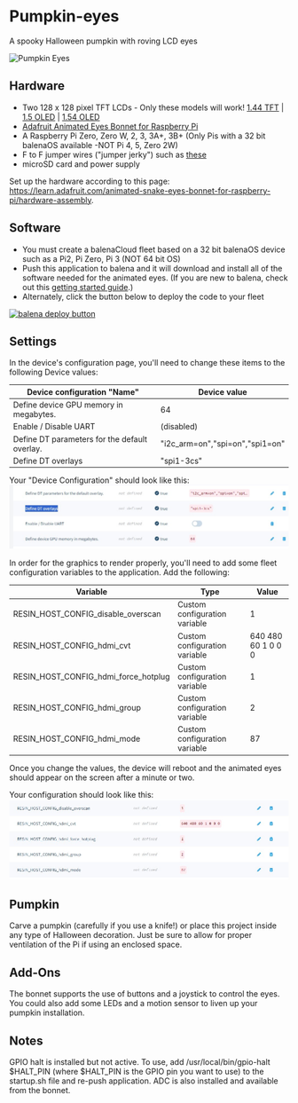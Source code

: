# Pumpkin-eyes
A spooky Halloween pumpkin with roving LCD eyes

![Pumpkin Eyes](img/ezgif-crop.gif)

## Hardware
- Two 128 x 128 pixel TFT LCDs - Only these models will work! [1.44 TFT](https://www.adafruit.com/product/2088) | [1.5 OLED](https://www.adafruit.com/product/1431) | [1.54 OLED](https://www.adafruit.com/product/3787)
- [Adafruit Animated Eyes Bonnet for Raspberry Pi](https://www.adafruit.com/product/3356)
- A Raspberry Pi Zero, Zero W, 2, 3, 3A+, 3B+ (Only Pis with a 32 bit balenaOS available -NOT Pi 4, 5, Zero 2W)
- F to F jumper wires ("jumper jerky") such as [these](https://www.adafruit.com/product/793)
- microSD card and power supply

Set up the hardware according to this page: https://learn.adafruit.com/animated-snake-eyes-bonnet-for-raspberry-pi/hardware-assembly.

## Software

- You must create a balenaCloud fleet based on a 32 bit balenaOS device such as a Pi2, Pi Zero, Pi 3 (NOT 64 bit OS)
- Push this application to balena and it will download and install all of the software needed for the animated eyes.
  (If you are new to balena, check out this [getting started guide](https://www.balena.io/docs/learn/getting-started/raspberrypi3/nodejs/).)
- Alternately, click the button below to deploy the code to your fleet

[![balena deploy button](https://www.balena.io/deploy.svg)](https://dashboard.balena-cloud.com/deploy?repoUrl=https://github.com/balena-io-experimental/pumpkin-eyes)

## Settings
In the device's configuration page, you'll need to change these items to the following Device values:

| Device configuration "Name" | Device value |
|---------------------------|--------------|
| Define device GPU memory in megabytes. | 64 |
| Enable / Disable UART | (disabled) |
| Define DT parameters for the default overlay. | "i2c_arm=on","spi=on","spi1=on" |
| Define DT overlays | "spi1-3cs" |

Your "Device Configuration" should look like this:
![Pumpkin Eyes](img/config1.jpg)

In order for the graphics to render properly, you'll need to add some fleet configuration variables to the application. Add the following:

| Variable  | Type | Value |
| ------------- | ------------- | ------------- |
| RESIN_HOST_CONFIG_disable_overscan | Custom configuration variable | 1 |
| RESIN_HOST_CONFIG_hdmi_cvt | Custom configuration variable | 640 480 60 1 0 0 0 |
| RESIN_HOST_CONFIG_hdmi_force_hotplug | Custom configuration variable | 1 |
| RESIN_HOST_CONFIG_hdmi_group | Custom configuration variable | 2 |
| RESIN_HOST_CONFIG_hdmi_mode | Custom configuration variable | 87 |

Once you change the values, the device will reboot and the animated eyes should appear on the screen after a minute or two.

Your configuration should look like this:
![Pumpkin Eyes](img/config2.jpg)

## Pumpkin
Carve a pumpkin (carefully if you use a knife!) or place this project inside any type of Halloween decoration. Just be sure to allow for proper ventilation of the Pi if using an enclosed space. 

## Add-Ons
The bonnet supports the use of buttons and a joystick to control the eyes. You could also add some LEDs and a motion sensor to liven up your pumpkin installation.

## Notes
GPIO halt is installed but not active. To use, add /usr/local/bin/gpio-halt $HALT_PIN (where $HALT_PIN is the GPIO pin you want to use) to the startup.sh file and re-push application.
ADC is also installed and available from the bonnet.


